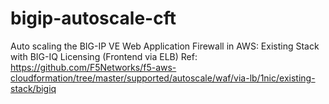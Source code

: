 # bigip-autoscale-cft

Auto scaling the BIG-IP VE Web Application Firewall in AWS: Existing Stack with BIG-IQ Licensing (Frontend via ELB)
Ref: https://github.com/F5Networks/f5-aws-cloudformation/tree/master/supported/autoscale/waf/via-lb/1nic/existing-stack/bigiq
